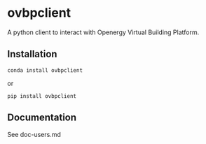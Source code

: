# ovbpclient

A python client to interact with Openergy Virtual Building Platform.

## Installation

    conda install ovbpclient
    
or
    
    pip install ovbpclient
    
## Documentation

See doc-users.md

